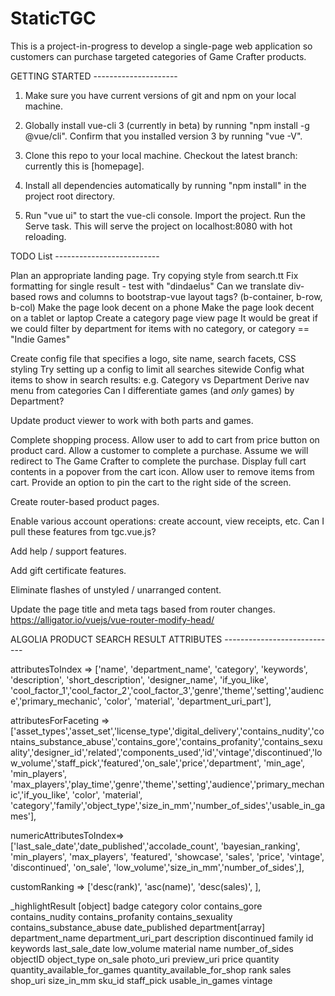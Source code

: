 # StaticTGC
This is a project-in-progress to develop a single-page web application so customers can purchase targeted categories of Game Crafter products.

GETTING STARTED ---------------------

1. Make sure you have current versions of git and npm on your local machine.

2. Globally install vue-cli 3 (currently in beta) by running "npm install -g @vue/cli". Confirm that you installed version 3 by running "vue -V".

3. Clone this repo to your local machine. Checkout the latest branch: currently this is [homepage].

4. Install all dependencies automatically by running "npm install" in the project root directory.

5. Run "vue ui" to start the vue-cli console. Import the project. Run the Serve task. This will serve the project on localhost:8080 with hot reloading.

TODO List --------------------------

Plan an appropriate landing page.
  Try copying style from search.tt
  Fix formatting for single result - test with "dindaelus"
  Can we translate div-based rows and columns to bootstrap-vue layout tags? (b-container, b-row, b-col)
  Make the page look decent on a phone
  Make the page look decent on a tablet or laptop
  Create a category page view page
    It would be great if we could filter by department for items with no category, or category == "Indie Games"

Create config file that specifies a logo, site name, search facets, CSS styling
  Try setting up a config to limit all searches sitewide
  Config what items to show in search results: e.g. Category vs Department
  Derive nav menu from categories
    Can I differentiate games (and _only_ games) by Department?

Update product viewer to work with both parts and games.

Complete shopping process.
  Allow user to add to cart from price button on product card.
  Allow a customer to complete a purchase.
    Assume we will redirect to The Game Crafter to complete the purchase.
  Display full cart contents in a popover from the cart icon.
  Allow user to remove items from cart.
  Provide an option to pin the cart to the right side of the screen.

Create router-based product pages.

Enable various account operations: create account, view receipts, etc.
  Can I pull these features from tgc.vue.js?

Add help / support features.

Add gift certificate features.

Eliminate flashes of unstyled / unarranged content.

Update the page title and meta tags based from router changes. https://alligator.io/vuejs/vue-router-modify-head/

ALGOLIA PRODUCT SEARCH RESULT ATTRIBUTES ----------------------------

attributesToIndex       => ['name', 'department_name', 'category', 'keywords', 'description', 'short_description', 'designer_name', 'if_you_like', 'cool_factor_1','cool_factor_2','cool_factor_3','genre','theme','setting','audience','primary_mechanic', 'color', 'material', 'department_uri_part'],

attributesForFaceting   => ['asset_types','asset_set','license_type','digital_delivery','contains_nudity','contains_substance_abuse','contains_gore','contains_profanity','contains_sexuality','designer_id','related','components_used','id','vintage','discontinued','low_volume','staff_pick','featured','on_sale','price','department', 'min_age', 'min_players', 'max_players','play_time','genre','theme','setting','audience','primary_mechanic','if_you_like', 'color', 'material', 'category','family','object_type','size_in_mm','number_of_sides','usable_in_games'],

numericAttributesToIndex=> ['last_sale_date','date_published','accolade_count', 'bayesian_ranking', 'min_players', 'max_players', 'featured', 'showcase', 'sales', 'price', 'vintage', 'discontinued', 'on_sale', 'low_volume','size_in_mm','number_of_sides',],

customRanking           => ['desc(rank)', 'asc(name)', 'desc(sales)', ],

_highlightResult [object]
badge
category
color
contains_gore
contains_nudity
contains_profanity
contains_sexuality
contains_substance_abuse
date_published
department[array]
department_name
department_uri_part
description
discontinued
family
id
keywords
last_sale_date
low_volume
material
name
number_of_sides
objectID
object_type
on_sale
photo_uri
preview_uri
price
quantity
quantity_available_for_games
quantity_available_for_shop
rank
sales
shop_uri
size_in_mm
sku_id
staff_pick
usable_in_games
vintage
